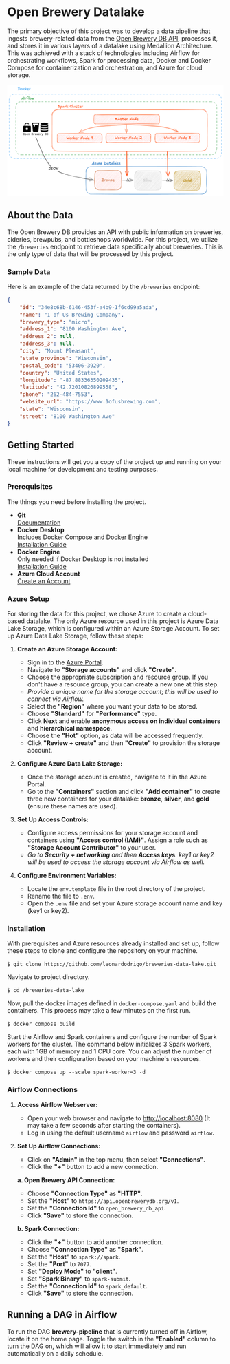 # Open Brewery Datalake

The primary objective of this project was to develop a data pipeline that ingests brewery-related data from the [Open Brewery DB API](https://www.openbrewerydb.org/), processes it, and stores it in various layers of a datalake using Medallion Architecture. This was achieved with a stack of technologies including Airflow for orchestrating workflows, Spark for processing data, Docker and Docker Compose for containerization and orchestration, and Azure for cloud storage.

![](https://github.com/leonardodrigo/breweries-data-lake/blob/main/docs/img/project_diagram.png)

## About the Data

The Open Brewery DB provides an API with public information on breweries, cideries, brewpubs, and bottleshops worldwide. For this project, we utilize the `/breweries` endpoint to retrieve data specifically about breweries. This is the only type of data that will be processed by this project.

### Sample Data

Here is an example of the data returned by the `/breweries` endpoint:

```json
{
    "id": "34e8c68b-6146-453f-a4b9-1f6cd99a5ada",
    "name": "1 of Us Brewing Company",
    "brewery_type": "micro",
    "address_1": "8100 Washington Ave",
    "address_2": null,
    "address_3": null,
    "city": "Mount Pleasant",
    "state_province": "Wisconsin",
    "postal_code": "53406-3920",
    "country": "United States",
    "longitude": "-87.88336350209435",
    "latitude": "42.72010826899558",
    "phone": "262-484-7553",
    "website_url": "https://www.1ofusbrewing.com",
    "state": "Wisconsin",
    "street": "8100 Washington Ave"
}
```

## Getting Started

These instructions will get you a copy of the project up and running on your local machine for development and testing purposes.

### Prerequisites

The things you need before installing the project.

* **Git**  
  [Documentation](https://git-scm.com/doc)
* **Docker Desktop**  
  Includes Docker Compose and Docker Engine  
  [Installation Guide](https://docs.docker.com/desktop/install/mac-install/)
* **Docker Engine**  
  Only needed if Docker Desktop is not installed  
  [Installation Guide](https://docs.docker.com/engine/install/)
* **Azure Cloud Account**  
  [Create an Account](https://azure.microsoft.com/en-us)

### Azure Setup

For storing the data for this project, we chose Azure to create a cloud-based datalake. The only Azure resource used in this project is Azure Data Lake Storage, which is configured within an Azure Storage Account. To set up Azure Data Lake Storage, follow these steps:

1. **Create an Azure Storage Account:**
   - Sign in to the [Azure Portal](https://portal.azure.com).
   - Navigate to **"Storage accounts"** and click **"Create"**.
   - Choose the appropriate subscription and resource group. If you don't have a resource group, you can create a new one at this step.
   - _Provide a unique name for the storage account; this will be used to connect via Airflow._
   - Select the **"Region"** where you want your data to be stored.
   - Choose **"Standard"** for **"Performance"** type.
   - Click **Next** and enable **anonymous access on individual containers** and **hierarchical namespace**.
   - Choose the **"Hot"** option, as data will be accessed frequently.
   - Click **"Review + create"** and then **"Create"** to provision the storage account.

2. **Configure Azure Data Lake Storage:**
   - Once the storage account is created, navigate to it in the Azure Portal.
   - Go to the **"Containers"** section and click **"Add container"** to create three new containers for your datalake: **bronze**, **silver**, and **gold** (ensure these names are used).

3. **Set Up Access Controls:**
   - Configure access permissions for your storage account and containers using **"Access control (IAM)"**. Assign a role such as **"Storage Account Contributor"** to your user.
   - _Go to **Security + networking** and then **Access keys**. key1 or key2 will be used to access the storage account via Airflow as well._

4. **Configure Environment Variables:**
   - Locate the `env.template` file in the root directory of the project.
   - Rename the file to `.env`.
   - Open the `.env` file and set your Azure storage account name and key (key1 or key2).

### Installation

With prerequisites and Azure resources already installed and set up, follow these steps to clone and configure the repository on your machine.
```
$ git clone https://github.com/leonardodrigo/breweries-data-lake.git
```

Navigate to project directory.
```
$ cd /breweries-data-lake
```

Now, pull the docker images defined in ```docker-compose.yaml``` and build the containers. This process may take a few minutes on the first run.
```
$ docker compose build
```

Start the Airflow and Spark containers and configure the number of Spark workers for the cluster. The command below initializes 3 Spark workers, each with 1GB of memory and 1 CPU core. You can adjust the number of workers and their configuration based on your machine's resources.
```
$ docker compose up --scale spark-worker=3 -d
```

### Airflow Connections

1. **Access Airflow Webserver:**
   - Open your web browser and navigate to [http://localhost:8080](http://localhost:8080) (It may take a few seconds after starting the containers).
   - Log in using the default username `airflow` and password `airflow`.

2. **Set Up Airflow Connections:**
   - Click on **"Admin"** in the top menu, then select **"Connections"**.
   - Click the **"+"** button to add a new connection.

   **a. Open Brewery API Connection:**
   - Choose **"Connection Type"** as **"HTTP"**.
   - Set the **"Host"** to `https://api.openbrewerydb.org/v1`.
   - Set the **"Connection Id"** to `open_brewery_db_api`.
   - Click **"Save"** to store the connection.

   **b. Spark Connection:**
   - Click the **"+"** button to add another connection.
   - Choose **"Connection Type"** as **"Spark"**.
   - Set the **"Host"** to `spark://spark`.
   - Set the **"Port"** to `7077`.
   - Set **"Deploy Mode"** to **"client"**.
   - Set **"Spark Binary"** to `spark-submit`.
   - Set the **"Connection Id"** to `spark_default`.
   - Click **"Save"** to store the connection.

## Running a DAG in Airflow

To run the DAG **brewery-pipeline** that is currently turned off in Airflow, locate it on the home page. Toggle the switch in the **"Enabled"** column to turn the DAG on, which will allow it to start immediately and run automatically on a daily schedule.
